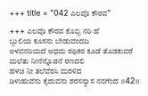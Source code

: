 +++
title = "042 ಎಲವೊ ಕೌರವ"

+++
ಎಲವೊ ಕೌರವ ಕೊಬ್ಬಿ ನರಿ ಹೆ  
ಬ್ಬುಲಿಯ ಕೂಸನು ಬೇಡುವಂದದಿ  
ಅಳವನರಿಯದೆ ಅಧಮ ರಥಿಕರ ಕೂಡೆ ತೊಡಕುವರೆ  
ಮಲೆತು ನೀನೆನ್ನೊಡನೆ ರಣದಲಿ  
ಹಳಚಿ ನೀ ತಲೆವೆರಸಿ ಮರಳಿದ  
ಡಿಳುಹುವೆನು ಕೈದುವನು ಶರಸನ್ಯಾಸ ನನಗೆಂದ    ॥42॥